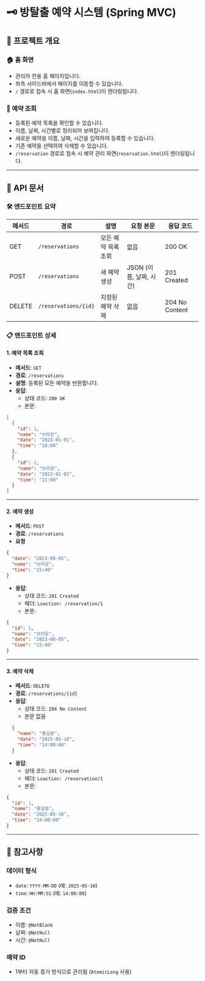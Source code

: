 # 🗝 방탈출 예약 시스템 (Spring MVC)

## 🎯 프로젝트 개요

### 🏠 홈 화면
- 관리자 전용 홈 페이지입니다.
- 좌측 사이드바에서 페이지를 이동할 수 있습니다.
- `/` 경로로 접속 시 홈 화면(`index.html`)이 렌더링됩니다.

### 📅 예약 조회
- 등록된 예약 목록을 확인할 수 있습니다.
- 이름, 날짜, 시간별로 정리되어 보여집니다.
- 새로운 예약을 이름, 날짜, 시간을 입력하여 등록할 수 있습니다.
- 기존 예약을 선택하여 삭제할 수 있습니다.
- `/reservation` 경로로 접속 시 예약 관리 화면(`reservation.html`)이 렌더링됩니다.

---

## 📜 API 문서
### 🛠 엔드포인트 요약

| 메서드 | 경로                | 설명                 | 요청 본문               | 응답 코드        |
|--------|---------------------|----------------------|-------------------------|------------------|
| GET    | `/reservations`     | 모든 예약 목록 조회   | 없음                    | 200 OK           |
| POST   | `/reservations`     | 새 예약 생성         | JSON (이름, 날짜, 시간) | 201 Created      |
| DELETE | `/reservations/{id}`| 지정된 예약 삭제     | 없음                    | 204 No Content   |


### 📋 엔드포인트 상세

#### 1. 예약 목록 조회

- **메서드**: `GET`
- **경로**: `/reservations`
- **설명**: 등록된 모든 예약을 반환합니다.
- **응답**:
    - 상태 코드: `200 OK`
    - 본문:
```json
[
  {
    "id": 1,
    "name": "브라운",
    "date": "2023-01-01",
    "time": "10:00"
  },
  {
    "id": 2,
    "name": "브라운",
    "date": "2023-01-02",
    "time": "11:00"
  }
]
```
---
#### 2. 예약 생성

- **메서드**: `POST`
- **경로**: `/reservations`
- **요청**
```json
{
  "date": "2023-08-05",
  "name": "브라운",
  "time": "15:40"
}
```
- **응답**:
    - 상태 코드: `201 Created`
    - 헤더: `Loaction: /reservation/1`
    - 본문:
```json
{
  "id": 1,
  "name": "브라운",
  "date": "2023-08-05",
  "time": "15:40"
}
```
---
#### 3. 예약 삭제

- **메서드**: `DELETE`
- **경로**: `/reservations/{id}`
- **응답**:
  - 상태 코드: `204 No Content`
  - 본문 없음
```json
  {
    "name": "홍길동",
    "date": "2025-05-10",
    "time": "14:00:00"
  }
```
- **응답**:
    - 상태 코드: `201 Created`
    - 헤더: `Loaction: /reservation/1`
    - 본문:
```json
{
  "id": 1,
  "name": "홍길동",
  "date": "2025-05-10",
  "time": "14:00:00"
}
```
---
## 📝 참고사항

### 데이터 형식
- `date`: `YYYY-MM-DD` (예: `2025-05-10`)
- `time`: `HH:MM:SS` (예: `14:00:00`)

### 검증 조건
- 이름: `@NotBlank`
- 날짜: `@NotNull`
- 시간: `@NotNull`

### 예약 ID
- 1부터 자동 증가 방식으로 관리됨 (`AtomicLong` 사용)

